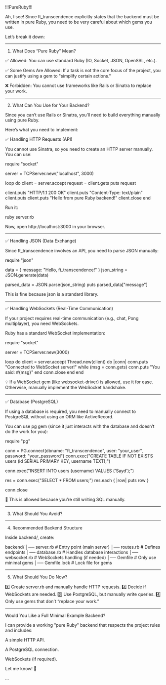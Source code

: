 
!!!PureRuby!!!

Ah, I see! Since ft_transcendence explicitly states that the backend must be written in pure Ruby, you need to be very careful about which gems you use.

Let’s break it down:


---

1. What Does “Pure Ruby” Mean?

✅ Allowed: You can use standard Ruby (IO, Socket, JSON, OpenSSL, etc.).

✅ Some Gems Are Allowed: If a task is not the core focus of the project, you can justify using a gem to "simplify certain actions."

❌ Forbidden: You cannot use frameworks like Rails or Sinatra to replace your work.



---

2. What Can You Use for Your Backend?

Since you can’t use Rails or Sinatra, you’ll need to build everything manually using pure Ruby.

Here’s what you need to implement:

✅ Handling HTTP Requests (API)

You cannot use Sinatra, so you need to create an HTTP server manually. You can use:

require "socket"

server = TCPServer.new("localhost", 3000)

loop do
  client = server.accept
  request = client.gets
  puts request

  client.puts "HTTP/1.1 200 OK"
  client.puts "Content-Type: text/plain"
  client.puts
  client.puts "Hello from pure Ruby backend!"
  client.close
end

Run it:

ruby server.rb

Now, open http://localhost:3000 in your browser.


---

✅ Handling JSON (Data Exchange)

Since ft_transcendence involves an API, you need to parse JSON manually:

require "json"

data = { message: "Hello, ft_transcendence!" }
json_string = JSON.generate(data)

parsed_data = JSON.parse(json_string)
puts parsed_data["message"]

This is fine because json is a standard library.


---

✅ Handling WebSockets (Real-Time Communication)

If your project requires real-time communication (e.g., chat, Pong multiplayer), you need WebSockets.

Ruby has a standard WebSocket implementation:

require "socket"

server = TCPServer.new(3000)

loop do
  client = server.accept
  Thread.new(client) do |conn|
    conn.puts "Connected to WebSocket server!"
    while (msg = conn.gets)
      conn.puts "You said: #{msg}"
    end
    conn.close
  end
end

💡 If a WebSocket gem (like websocket-driver) is allowed, use it for ease. Otherwise, manually implement the WebSocket handshake.


---

✅ Database (PostgreSQL)

If using a database is required, you need to manually connect to PostgreSQL without using an ORM like ActiveRecord.

You can use pg gem (since it just interacts with the database and doesn’t do the work for you):

require "pg"

conn = PG.connect(dbname: "ft_transcendence", user: "your_user", password: "your_password")
conn.exec("CREATE TABLE IF NOT EXISTS users (id SERIAL PRIMARY KEY, username TEXT);")

conn.exec("INSERT INTO users (username) VALUES ('Sayd');")

res = conn.exec("SELECT * FROM users;")
res.each { |row| puts row }

conn.close

🔹 This is allowed because you’re still writing SQL manually.


---

3. What Should You Avoid?


---

4. Recommended Backend Structure

Inside backend/, create:

backend/
│── server.rb          # Entry point (main server)
│── routes.rb          # Defines endpoints
│── database.rb        # Handles database interactions
│── websocket.rb       # WebSockets handling (if needed)
│── Gemfile            # Only use minimal gems
│── Gemfile.lock       # Lock file for gems


---

5. What Should You Do Now?

1️⃣ Create server.rb and manually handle HTTP requests.
2️⃣ Decide if WebSockets are needed.
3️⃣ Use PostgreSQL, but manually write queries.
4️⃣ Only use gems that don’t “replace your work.”


---

Would You Like a Full Minimal Example Backend?

I can provide a working "pure Ruby" backend that respects the project rules and includes:

A simple HTTP API.

A PostgreSQL connection.

WebSockets (if required).


Let me know! 🚀

...


